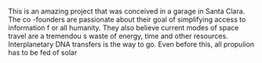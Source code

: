 This is an amazing project that was conceived in a garage in Santa Clara. The co
-founders are passionate about their goal of simplifying access to information f
or all humanity. They also believe current modes of space travel are a tremendou
s waste of energy, time and other resources. Interplanetary DNA transfers is the
 way to go. Even before this, all propulion has to be fed of solar

